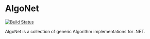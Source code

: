 # AlgoNet

[![Build Status](https://dev.azure.com/Avid29/AlgoNet/_apis/build/status/Build-Test?branchName=dev)](https://dev.azure.com/Avid29/AlgoNet/_build/latest?definitionId=10&branchName=dev)

AlgoNet is a collection of generic Algorithm implementations for .NET.
